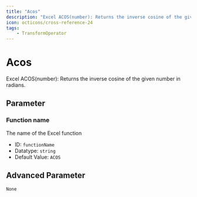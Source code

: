 ```yaml
---
title: "Acos"
description: "Excel ACOS(number): Returns the inverse cosine of the given number in radians."
icon: octicons/cross-reference-24
tags: 
    - TransformOperator
---
```

# Acos
<!-- This file was generated - DO NOT CHANGE IT MANUALLY -->



Excel ACOS(number): Returns the inverse cosine of the given number in radians.

## Parameter

### Function name

The name of the Excel function

- ID: `functionName`
- Datatype: `string`
- Default Value: `ACOS`





## Advanced Parameter

`None`